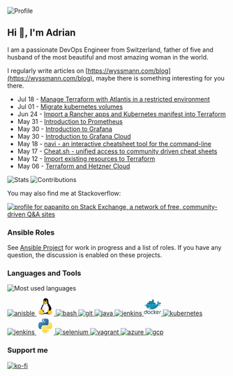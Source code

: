 ![Profile](https://komarev.com/ghpvc/?username=papanito&label=Profile%20views&color=0e75b6&style)

## Hi 👋, I'm Adrian

I am a passionate DevOps Engineer from Switzerland, father of five and husband of the most beautiful and most amazing woman in the world.

I regularly write articles on [https://wyssmann.com/blog](https://wyssmann.com/blog), maybe there is something interesting for you there.

<!-- feed start -->
- Jul 18 - [Manage Terraform with Atlantis in a restricted environment](https://wyssmann.com/blog/2022/07/manage-terraform-with-atlantis-in-a-restricted-environment/)
- Jul 01 - [Migrate kubernetes volumes](https://wyssmann.com/blog/2022/07/migrate-kubernetes-volumes/)
- Jun 24 - [Import a Rancher apps and Kubernetes manifest into Terraform](https://wyssmann.com/blog/2022/06/import-a-rancher-apps-and-kubernetes-manifest-into-terraform/)
- May 31 - [Introduction to Prometheus](https://wyssmann.com/blog/2022/05/introduction-to-prometheus/)
- May 30 - [Introduction to Grafana](https://wyssmann.com/blog/2022/05/introduction-to-grafana/)
- May 30 - [Introduction to Grafana Cloud](https://wyssmann.com/blog/2022/05/introduction-to-grafana-cloud/)
- May 18 - [navi - an interactive cheatsheet tool for the command-line](https://wyssmann.com/blog/2022/05/navi-an-interactive-cheatsheet-tool-for-the-command-line/)
- May 17 - [Cheat.sh - unified access to community driven cheat sheets](https://wyssmann.com/blog/2022/05/cheat.sh-unified-access-to-community-driven-cheat-sheets/)
- May 12 - [Import existing resources to Terraform](https://wyssmann.com/blog/2022/05/import-existing-resources-to-terraform/)
- May 06 - [Terraform and Hetzner Cloud](https://wyssmann.com/blog/2022/05/terraform-and-hetzner-cloud/)
<!-- feed end -->

![Stats](https://github-readme-stats.vercel.app/api?username=papanito&show_icons=true&locale=en)
![Contributions](https://github-readme-streak-stats.herokuapp.com/?user=papanito&)

You may also find me at Stackoverflow:

<a href="https://stackexchange.com/users/81550/papanito"><img src="https://stackexchange.com/users/flair/81550.png" width="208" height="58" alt="profile for papanito on Stack Exchange, a network of free, community-driven Q&amp;A sites" title="profile for papanito on Stack Exchange, a network of free, community-driven Q&amp;A sites" /></a>

### Ansible Roles

See [Ansible Project](https://github.com/users/papanito/projects/3) for work in progress and a list of roles. If you have any question, the discussion is enabled on these projects.

### Languages and Tools

![Most used languages](https://github-readme-stats.vercel.app/api/top-langs?username=papanito&show_icons=true&locale=en&layout=compact)

<p align="left"> <a href="https://ansible.com" target="_blank"> <img src="https://www.vectorlogo.zone/logos/ansible/ansible-icon.svg" alt="anisble" width="40" height="40"/> </a> 
<a href="https://www.linux.org/" target="_blank"> <img src="https://raw.githubusercontent.com/devicons/devicon/master/icons/linux/linux-original.svg" alt="linux" width="40" height="40"/> </a>
<a href="https://www.gnu.org/software/bash/" target="_blank"> <img src="https://www.vectorlogo.zone/logos/gnu_bash/gnu_bash-icon.svg" alt="bash" width="40" height="40"/> </a>
<a href="https://git-scm.com/" target="_blank"> <img src="https://www.vectorlogo.zone/logos/git-scm/git-scm-icon.svg" alt="git" width="40" height="40"/> </a>
<a href="https://www.java.com" target="_blank"> <img src="https://www.vectorlogo.zone/logos/java/java-icon.svg" alt="java" width="40" height="40"/> </a>
<a href="https://www.jenkins.io" target="_blank"> <img src="https://www.vectorlogo.zone/logos/jenkins/jenkins-icon.svg" alt="jenkins" width="40" height="40"/> </a>
<a href="https://www.docker.com/" target="_blank"> <img src="https://raw.githubusercontent.com/devicons/devicon/master/icons/docker/docker-original-wordmark.svg" alt="docker" width="40" height="40"/> </a>
<a href="https://kubernetes.io" target="_blank"> <img src="https://www.vectorlogo.zone/logos/kubernetes/kubernetes-icon.svg" alt="kubernetes" width="40" height="40"/> </a>
<a href="https://rancher.com" target="_blank"> <img src="https://www.vectorlogo.zone/logos/rancher/rancher-icon.svg" alt="jenkins" width="40" height="40"/> </a>
<a href="https://www.python.org" target="_blank"> <img src="https://raw.githubusercontent.com/devicons/devicon/master/icons/python/python-original.svg" alt="python" width="40" height="40"/> </a>
<a href="https://www.selenium.dev" target="_blank"> <img src="https://raw.githubusercontent.com/detain/svg-logos/780f25886640cef088af994181646db2f6b1a3f8/svg/selenium-logo.svg" alt="selenium" width="40" height="40"/> </a>
<a href="https://www.vagrantup.com/" target="_blank"> <img src="https://www.vectorlogo.zone/logos/vagrantup/vagrantup-icon.svg" alt="vagrant" width="40" height="40"/> </a>
<a href="https://azure.microsoft.com/en-in/" target="_blank"> <img src="https://www.vectorlogo.zone/logos/microsoft_azure/microsoft_azure-icon.svg" alt="azure" width="40" height="40"/> </a>
<a href="https://cloud.google.com" target="_blank"> <img src="https://www.vectorlogo.zone/logos/google_cloud/google_cloud-icon.svg" alt="gcp" width="40" height="40"/> </a>
</p>

### Support me

[![ko-fi](https://ko-fi.com/img/githubbutton_sm.svg)](https://ko-fi.com/E1E840H5P)
